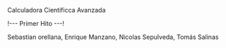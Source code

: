 Calculadora Cientificca Avanzada


!--- Primer Hito ---!

Sebastian orellana, 
Enrique Manzano,
Nicolas Sepulveda,
Tomás Salinas
